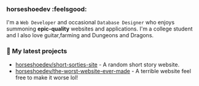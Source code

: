 ### horseshoedev :feelsgood:

I'm a `Web Developer` and occasional `Database Designer` who enjoys summoning **epic-quality** websites and applications. I'm a college
student and I also love guitar,farming and Dungeons and Dragons.

### 🌱 My latest projects

<!-- - [horseshoedev/horseshoedev](https://github.com/horseshoedev/horseshoedev) - My personal website -->
<!-- - [horseshoedev/cookbook-website](https://github.com/horseshoedev/cookbook-website) - Cookbook Website -->
- [horseshoedev/short-sorties-site](https://github.com/horseshoedev/short-sorties-site) - A random short story website.
- [horseshoedev/the-worst-website-ever-made](https://github.com/horseshoedev/the-worst-website-ever-made) - A terrible website feel free to make it worse lol!
<!-- - [horseshoedev/noir_digital_prints](https://github.com/horseshoedev/noir_digital_prints) - A black and white image generator website. -->
<!-- - [horseshoedev/whenisDnD](https://github.com/horseshoedev/whenisDnD) - A scheduling website for Dungeons and Dragons players. -->

<!-- ### 📰 Recent Blog Posts 
### ⭐ Recent Stars
### 🔭 Latest releases I've contributed to
### 🔨 My recent Pull Requests
### 📫 How to reach me:

- Website: 
- Email: 
-->
